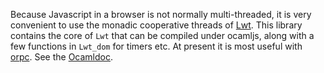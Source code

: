 Because Javascript in a browser is not normally multi-threaded, it is
very convenient to use the monadic cooperative threads of
[Lwt](http://ocsigen.org/lwt). This library contains the core of `Lwt`
that can be compiled under ocamljs, along with a few functions in
`Lwt_dom` for timers etc. At present it is most useful with
[orpc](http://code.google.com/p/orpc2). See the
[Ocamldoc](http://ocamljs.googlecode.com/svn/doc/index.html).